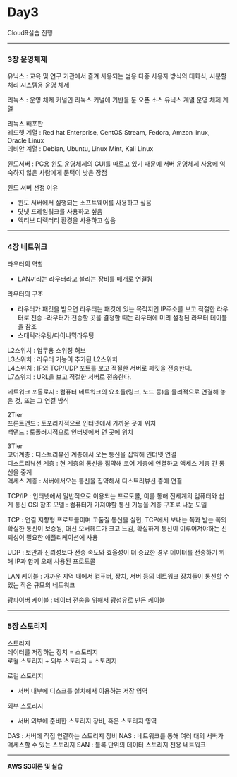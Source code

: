 <h1>Day3</h1>

Cloud9실습 진행

---------------------------------------------------------------------------------------------------------------------------------------------------------------------------------------------------------------------

<h3>3장 운영체제</h3>

유닉스 : 교육 및 연구 기관에서 즐겨 사용되는 범용 다중 사용자 방식의 대화식, 시분할처리 시스템용 운영 체제

리눅스 :  운영 체제 커널인 리눅스 커널에 기반을 둔 오픈 소스 유닉스 계열 운영 체제 계열

리눅스 배포판<br>
레드햇 계열 : Red hat Enterprise, CentOS Stream, Fedora, Amzon linux, Oracle Linux<br>
데비안 계열 : Debian, Ubuntu, Linux Mint, Kali Linux

윈도서버 : PC용 윈도 운영체제의 GUI를 따르고 있기 때문에 서버 운영체제 사용에 익숙하지 않은
사람에게 문턱이 낮은 장점

윈도 서버 선정 이유
- 윈도 서버에서 실행되는 소프트웨어를 사용하고 싶음
- 닷넷 프레임워크를 사용하고 싶음
- 액티브 디렉터리 환경을 사용하고 싶음

---------------------------------------------------------------------------------------------------------------------------------------------------------------------------------------------------------------------

<h3>4장 네트워크</h3>

라우터의 역할
- LAN끼리는 라우터라고 불리는 장비를 매개로 연결됨

라우터의 구조
- 라우터가 패킷을 받으면 라우터는 패킷에 있는 목적지인 IP주소를 보고 적절한
라우터로 전송
-라우터가 전송할 곳을 결정할 때는 라우터에 미리 설정된 라우터 테이블을 참조
- 스태틱라우팅/다이나믹라우팅

L2스위치 : 업무용 스위칭 허브<br>
L3스위치 : 라우터 기능이 추가된 L2스위치<br>
L4스위치 : IP와 TCP/UDP 포트를 보고 적절한 서버로 패킷을 전송한다.<br>
L7스위치 : URL을 보고 적절한 서버로 전송한다.

네트워크 포톨로지 : 컴퓨터 네트워크의 요소들(링크, 노드 등)을 물리적으로 연결해 놓은 것, 또는 그 연결 방식

2Tier<br>
프론트앤드 : 토포러지적으로 인터넷에서 가까운 곳에 위치<br>
백앤드 : 토폴러지적으로 인터넷에서 먼 곳에 위치

3Tier<br>
코어계층 : 디스트리뷰션 계층에서 오는 통신을 집약해 인터넷 연결<br>
디스트리뷰션 계층 : 현 계층의 통신을 집약해 코어 계층에 연결하고 액세스 계층 간 통신을 중계<br>
액세스 계층 : 서버에서오는 통신을 집약해서 디스트리뷰션 층에 연결


TCP/IP : 인터넷에서 일반적으로 이용되는 프로토콜, 이를 통해 전세계의 컴퓨터와 쉽게 통신
OSI 참조 모델 : 컴퓨터가 가져야할 통신 기능을 계층 구조로 나눈 모델

TCP : 연결 지향형 프로토콜이며 고품질 통신을 실현, TCP에서 보내는 쪽과 받는 쪽의 확실한 통신이
보증됨, 대신 오버헤드가 크고 느김, 확실하게 통신이 이루어져야하는 신뢰성이 필요한 애플리케이션에 사용

UDP :  보안과 신뢰성보다 전송 속도와 효율성이 더 중요한 경우 데이터를 전송하기 위해 IP과 함께 오래 사용된 프로토콜

LAN 케이블 :  가까운 지역 내에서 컴퓨터, 장치, 서버 등의 네트워크 장치들이 통신할 수 있는 작은 규모의 네트워크

광파이버 케이블 : 데이터 전송을 위해서 광섬유로 만든 케이블

---------------------------------------------------------------------------------------------------------------------------------------------------------------------------------------------------------------------

<h3>5장 스토리지</h3>

스토리지<br>
데이터를 저장하는 장치 = 스토리지<br>
로컬 스토리지 + 외부 스토리지 = 스토리지

로컬 스토리지
- 서버 내부에 디스크를 설치해서 이용하는 저장 영역

외부 스토리지
- 서버 외부에 준비한 스토리지 장비, 혹은 스토리지 영역

DAS : 서버에 직접 연결하는 스토리지 장비
NAS : 네트워크를 통해 여러 대의 서버가 액세스할 수 있는 스토리지
SAN : 블록 단위의 데이터 스토리지 전용 네트워크

---------------------------------------------------------------------------------------------------------------------------------------------------------------------------------------------------------------------


<b>AWS S3이론 및 실습</b>

